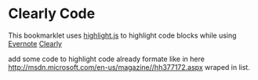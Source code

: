 # Clearly Code

This bookmarklet uses [highlight.js](http://softwaremaniacs.org/soft/highlight/en/) to highlight code blocks while using [Evernote](http://evernote.com/) [Clearly](http://www.evernote.com/clearly/)

add some code to highlight code already formate like in here <http://msdn.microsoft.com/en-us/magazine//hh377172.aspx>
wraped in list.